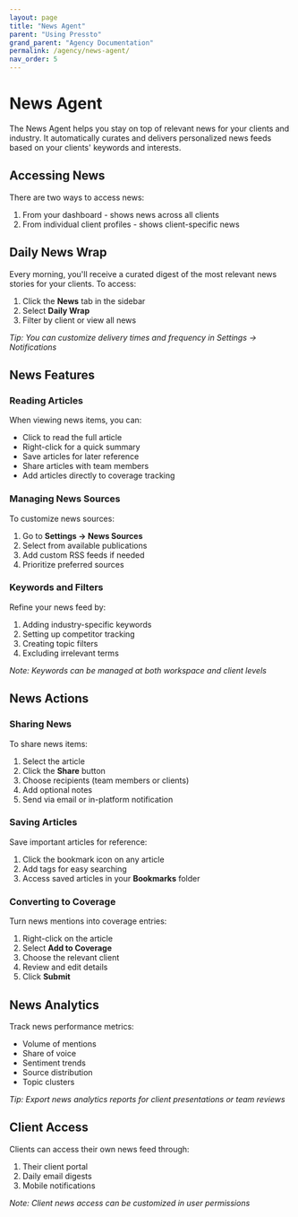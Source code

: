 ```yaml
---
layout: page
title: "News Agent"
parent: "Using Pressto"
grand_parent: "Agency Documentation"
permalink: /agency/news-agent/
nav_order: 5
---
```


# News Agent

The News Agent helps you stay on top of relevant news for your clients and industry. It automatically curates and delivers personalized news feeds based on your clients' keywords and interests.

## Accessing News

There are two ways to access news:

1. From your dashboard - shows news across all clients
2. From individual client profiles - shows client-specific news

## Daily News Wrap

Every morning, you'll receive a curated digest of the most relevant news stories for your clients. To access:

1. Click the **News** tab in the sidebar
2. Select **Daily Wrap**
3. Filter by client or view all news

_Tip: You can customize delivery times and frequency in Settings → Notifications_

## News Features

### Reading Articles

When viewing news items, you can:

- Click to read the full article
- Right-click for a quick summary
- Save articles for later reference
- Share articles with team members
- Add articles directly to coverage tracking

### Managing News Sources

To customize news sources:

1. Go to **Settings → News Sources**
2. Select from available publications
3. Add custom RSS feeds if needed
4. Prioritize preferred sources

### Keywords and Filters

Refine your news feed by:

1. Adding industry-specific keywords
2. Setting up competitor tracking
3. Creating topic filters
4. Excluding irrelevant terms

_Note: Keywords can be managed at both workspace and client levels_

## News Actions

### Sharing News

To share news items:

1. Select the article
2. Click the **Share** button
3. Choose recipients (team members or clients)
4. Add optional notes
5. Send via email or in-platform notification

### Saving Articles

Save important articles for reference:

1. Click the bookmark icon on any article
2. Add tags for easy searching
3. Access saved articles in your **Bookmarks** folder

### Converting to Coverage

Turn news mentions into coverage entries:

1. Right-click on the article
2. Select **Add to Coverage**
3. Choose the relevant client
4. Review and edit details
5. Click **Submit**

## News Analytics

Track news performance metrics:

- Volume of mentions
- Share of voice
- Sentiment trends
- Source distribution
- Topic clusters

_Tip: Export news analytics reports for client presentations or team reviews_

## Client Access

Clients can access their own news feed through:

1. Their client portal
2. Daily email digests
3. Mobile notifications

_Note: Client news access can be customized in user permissions_
